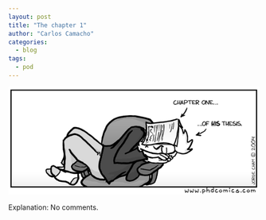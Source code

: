 ```yaml
---
layout: post
title: "The chapter 1"
author: "Carlos Camacho"
categories:
  - blog
tags:
  - pod
---
```

![](/static/pod/2016-07-18-sleep.gif)

Explanation: No comments.
